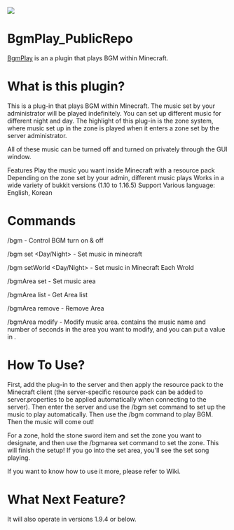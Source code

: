 [![](http://cf.way2muchnoise.eu/full_390711_downloads.svg)](https://www.curseforge.com/minecraft/bukkit-plugins/bgmplay)

# BgmPlay_PublicRepo

[BgmPlay](https://www.curseforge.com/minecraft/bukkit-plugins/bgmplay) is an a plugin that plays BGM within Minecraft.


# What is this plugin?
 

This is a plug-in that plays BGM within Minecraft. 
The music set by your administrator will be played indefinitely. You can set up different music for different night and day.
The highlight of this plug-in is the zone system, where music set up in the zone is played when it enters a zone set by the server administrator.

All of these music can be turned off and turned on privately through the GUI window.

 

Features
Play the music you want inside Minecraft with a resource pack
Depending on the zone set by your admin, different music plays
Works in a wide variety of bukkit versions (1.10 to 1.16.5)
Support Various language: English, Korean
 

# Commands


/bgm - Control BGM turn on & off

/bgm set <Day/Night> <musicName> <musicSec> - Set music in minecraft

/bgm setWorld <worldName> <Day/Night> <musicName> <musicSec> - Set music in Minecraft Each Wrold

/bgmArea set <areaName> <musicName> <musicSec> - Set music area

/bgmArea list - Get Area list

/bgmArea remove <areaName> - Remove Area

/bgmArea modify <areaName> <Type> <Value> - Modify music area. <Type> contains the music name and number of seconds in the area you want to modify, and you can put a value in <Value>.

 

 

# How To Use?
 

First, add the plug-in to the server and then apply the resource pack to the Minecraft client (the server-specific resource pack can be added to server.properties to be applied automatically when connecting to the server).
Then enter the server and use the /bgm set command to set up the music to play automatically. Then use the /bgm command to play BGM. Then the music will come out!

For a zone, hold the stone sword item and set the zone you want to designate, and then use the /bgmarea set command to set the zone. This will finish the setup! If you go into the set area, you'll see the set song playing.

 

If you want to know how to use it more, please refer to Wiki.

 

# What Next Feature?
 

It will also operate in versions 1.9.4 or below.
